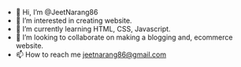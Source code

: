 - 👋 Hi, I’m @JeetNarang86
- 👀 I’m interested in creating website.
- 🌱 I’m currently learning HTML, CSS, Javascript.
- 💞️ I’m looking to collaborate on making a blogging and, ecommerce website.
- 📫 How to reach me jeetnarang86@gmail.com

<!---
JeetNarang86/JeetNarang86 is a ✨ special ✨ repository because its `README.md` (this file) appears on your GitHub profile.
You can click the Preview link to take a look at your changes.
--->
